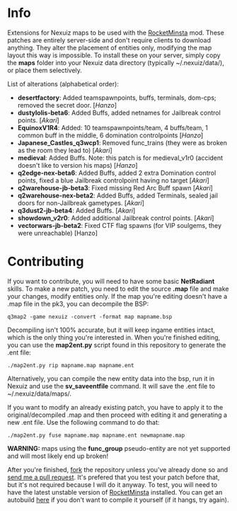 Info
==============

Extensions for Nexuiz maps to be used with the [RocketMinsta](https://github.com/nexAkari/RocketMinsta) mod. These patches are entirely server-side and don't require clients to download anything. They alter the placement of entities only, modifying the map layout this way is impossible. To install these on your server, simply copy the **maps** folder into your Nexuiz data directory (typically ~/.nexuiz/data/), or place them selectively.

List of alterations (alphabetical order):
* **desertfactory**: Added teamspawnpoints, buffs, terminals, dom-cps; removed the secret door. [_Hanzo_]
* **dustylolis-beta6**: Added Buffs, added netnames for Jailbreak control points. [_Akari_]
* **EquinoxV1R4**: Added: 10 teamspawnpoints/team, 4 buffs/team, 1 common buff in the middle, 6 domination controlpoints [_Hanzo_]
* **Japanese_Castles_q3wcp1**: Removed func_trains (they were as broken as the room they lead to) [_Akari_]
* **medieval**: Added Buffs. Note: this patch is for medieval_v1r0 (accident doesn't like to version his maps) [_Hanzo_]
* **q2edge-nex-beta6**: Added Buffs, added 2 extra Domination control points, fixed a blue Jailbreak controlpoint having no target [_Akari_]
* **q2warehouse-jb-beta3**: Fixed missing Red Arc Buff spawn [_Akari_]
* **q2warehouse-nex-beta2**: Added Buffs, added Terminals, sealed jail doors for non-Jailbreak gametypes. [_Akari_]
* **q3dust2-jb-beta4**: Added Buffs. [_Akari_]
* **showdown_v2r0**: Added additional Jailbreak control points. [_Akari_]
* **vectorwars-jb-beta2**: Fixed CTF flag spawns (for VIP soulgems, they were unreachable) [Hanzo]

Contributing
==============

If you want to contribute, you will need to have some basic **NetRadiant** skills. To make a new patch, you need to edit the source **.map** file and make your changes, modify entities only. If the map you're editing doesn't have a .map file in the pk3, you can decompile the BSP:

    q3map2 -game nexuiz -convert -format map mapname.bsp

Decompiling isn't 100% accurate, but it will keep ingame entities intact, which is the only thing you're interested in. When you're finished editing, you can use the **map2ent.py** script found in this repository to generate the .ent file:

    ./map2ent.py rip mapname.map mapname.ent

Alternatively, you can compile the new entity data into the bsp, run it in Nexuiz and use the **sv_saveentfile** command. It will save the .ent file to ~/.nexuiz/data/maps/.

If you want to modify an already existing patch, you have to apply it to the original/decompiled .map and then proceed with editing it and generating a new .ent file. Use the following command to do that: 

    ./map2ent.py fuse mapname.map mapname.ent newmapname.map

**WARNING:** maps using the **func_group** pseudo-entity are not yet supported and will most likely end up broken!

After you're finished, [fork](https://help.github.com/articles/fork-a-repo) the repository unless you've already done so and [send me a pull request](https://help.github.com/articles/using-pull-requests). It's prefered that you test your patch before that, but it's not required because I will do it anyway. To test, you will need to have the latest unstable version of [RocketMinsta](https://github.com/nexAkari/RocketMinsta) installed. You can get an autobuild [here](http://rocketminsta.net/) if you don't want to compile it yourself (if it hangs, try again).
